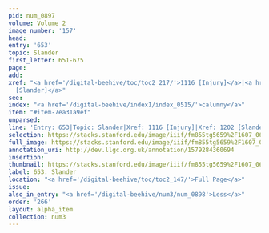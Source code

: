 ```yaml
---
pid: num_0897
volume: Volume 2
image_number: '157'
head: 
entry: '653'
topic: Slander
first_letter: 651-675
page: 
add: 
xref: "<a href='/digital-beehive/toc/toc2_217/'>1116 [Injury]</a>|<a href='/digital-beehive/toc/toc2_234/'>1202
  [Slander]</a>"
see: 
index: "<a href='/digital-beehive/index1/index_0515/'>calumny</a>"
item: "#item-7ea31a9ef"
unparsed: 
line: 'Entry: 653|Topic: Slander|Xref: 1116 [Injury]|Xref: 1202 [Slander]|Index: calumny|#item-7ea31a9ef'
selection: https://stacks.stanford.edu/image/iiif/fm855tg5659%2F1607_0624/380,259,2914,861/full/0/default.jpg
full_image: https://stacks.stanford.edu/image/iiif/fm855tg5659%2F1607_0624/full/full/0/default.jpg
annotation_uri: http://dev.llgc.org.uk/annotation/1579284360694
insertion: 
thumbnail: https://stacks.stanford.edu/image/iiif/fm855tg5659%2F1607_0624/380,259,600,180/250,/0/default.jpg
label: 653. Slander
location: "<a href='/digital-beehive/toc/toc2_147/'>Full Page</a>"
issue: 
also_in_entry: "<a href='/digital-beehive/num3/num_0898'>Less</a>"
order: '266'
layout: alpha_item
collection: num3
---
```

